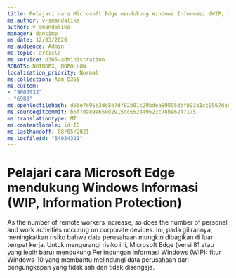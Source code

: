 ```yaml
---
title: Pelajari cara Microsoft Edge mendukung Windows Informasi (WIP, Information Protection)
ms.author: v-smandalika
author: v-smandalika
manager: dansimp
ms.date: 12/03/2020
ms.audience: Admin
ms.topic: article
ms.service: o365-administration
ROBOTS: NOINDEX, NOFOLLOW
localization_priority: Normal
ms.collection: Adm_O365
ms.custom:
- "9003933"
- "6988"
ms.openlocfilehash: d66e7e95e3dc8e7df02b01c29bdea89895defb93a1cc0567dabc3914a8af22f6
ms.sourcegitcommit: b5f7da89a650d2915dc652449623c78be6247175
ms.translationtype: MT
ms.contentlocale: id-ID
ms.lasthandoff: 08/05/2021
ms.locfileid: "54054321"
---
```

# <a name="learn-how-microsoft-edge-supports-windows-information-protection-wip"></a>Pelajari cara Microsoft Edge mendukung Windows Informasi (WIP, Information Protection)

As the number of remote workers increase, so does the number of personal and work activities occuring on corporate devices. Ini, pada gilirannya, meningkatkan risiko bahwa data perusahaan mungkin dibagikan di luar tempat kerja. Untuk mengurangi risiko ini, Microsoft Edge (versi 81 atau yang lebih baru) mendukung Perlindungan Informasi Windows (WIP): fitur Windows-10 yang membantu melindungi data perusahaan dari pengungkapan yang tidak sah dan tidak disengaja.
